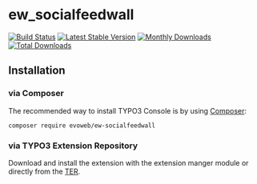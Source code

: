 # ew_socialfeedwall
[![Build Status](https://travis-ci.org/evoWeb/ew_socialfeedwall.svg?branch=develop)](https://travis-ci.org/evoWeb/ew_socialfeedwall)
[![Latest Stable Version](https://poser.pugx.org/evoweb/ew-socialfeedwall/v/stable)](https://packagist.org/packages/evoweb/ew-socialfeedwall)
[![Monthly Downloads](https://poser.pugx.org/evoweb/ew-socialfeedwall/d/monthly)](https://packagist.org/packages/evoweb/ew-socialfeedwall)
[![Total Downloads](https://poser.pugx.org/evoweb/ew-socialfeedwall/downloads)](https://packagist.org/packages/evoweb/ew-socialfeedwall)
## Installation

### via Composer

The recommended way to install TYPO3 Console is by using [Composer](https://getcomposer.org):

    composer require evoweb/ew-socialfeedwall

### via TYPO3 Extension Repository

Download and install the extension with the extension manger module or directly from the
[TER](https://extensions.typo3.org/extension/ew_socialfeedwall/).
